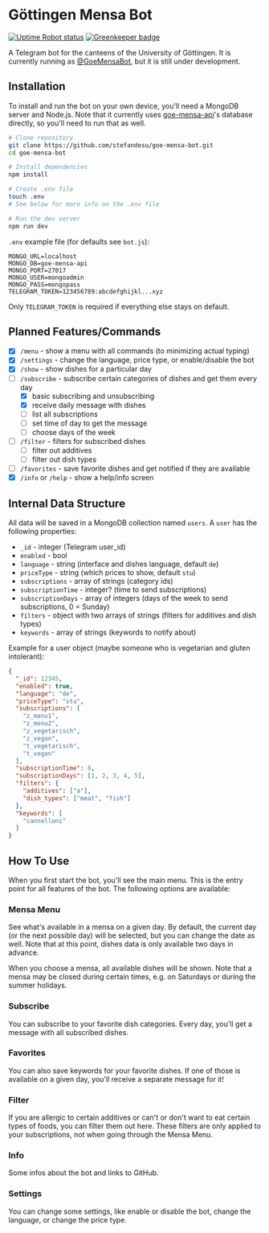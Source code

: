 # Göttingen Mensa Bot

[![Uptime Robot status](https://img.shields.io/uptimerobot/status/m781866919-2035cabaabfb29a4f73f4896.svg?label=Bot)](https://stats.uptimerobot.com/vZQ21igKB) [![Greenkeeper badge](https://badges.greenkeeper.io/stefandesu/goe-mensa-bot.svg)](https://greenkeeper.io/)

A Telegram bot for the canteens of the University of Göttingen. It is currently running as [@GoeMensaBot](https://t.me/GoeMensaBot), but it is still under development.

## Installation

To install and run the bot on your own device, you'll need a MongoDB server and Node.js. Note that it currently uses [goe-mensa-api](https://github.com/stefandesu/goe-mensa-api)'s database directly, so you'll need to run that as well.

```bash
# Clone repository
git clone https://github.com/stefandesu/goe-mensa-bot.git
cd goe-mensa-bot

# Install dependencies
npm install

# Create .env file
touch .env
# See below for more info on the .env file

# Run the dev server
npm run dev
```

`.env` example file (for defaults see `bot.js`):

```
MONGO_URL=localhost
MONGO_DB=goe-mensa-api
MONGO_PORT=27017
MONGO_USER=mongoadmin
MONGO_PASS=mongopass
TELEGRAM_TOKEN=123456789:abcdefghijkl...xyz
```

Only `TELEGRAM_TOKEN` is required if everything else stays on default.

## Planned Features/Commands

- [x] `/menu` - show a menu with all commands (to minimizing actual typing)
- [x] `/settings` - change the language, price type, or enable/disable the bot
- [x] `/show` - show dishes for a particular day
- [ ] `/subscribe` - subscribe certain categories of dishes and get them every day
  - [x] basic subscribing and unsubscribing
  - [x] receive daily message with dishes
  - [ ] list all subscriptions
  - [ ] set time of day to get the message
  - [ ] choose days of the week
- [ ] `/filter` - filters for subscribed dishes
  - [ ] filter out additives
  - [ ] filter out dish types
- [ ] `/favorites` - save favorite dishes and get notified if they are available
- [x] `/info` or `/help` - show a help/info screen

## Internal Data Structure
All data will be saved in a MongoDB collection named `users`. A `user` has the following properties:

- `_id` - integer (Telegram user_id)
- `enabled` - bool
- `language` - string (interface and dishes language, default `de`)
- `priceType` - string (which prices to show, default `stu`)
- `subscriptions` - array of strings (category ids)
- `subscriptionTime` - integer? (time to send subscriptions)
- `subscriptionDays` - array of integers (days of the week to send subscriptions, 0 = Sunday)
- `filters` - object with two arrays of strings (filters for additives and dish types)
- `keywords` - array of strings (keywords to notify about)

Example for a user object (maybe someone who is vegetarian and gluten intolerant):

``` json
{
  "_id": 12345,
  "enabled": true,
  "language": "de",
  "priceType": "stu",
  "subscriptions": [
    "z_menu1",
    "z_menu2",
    "z_vegetarisch",
    "z_vegan",
    "t_vegetarisch",
    "t_vegan"
  ],
  "subscriptionTime": 8,
  "subscriptionDays": [1, 2, 3, 4, 5],
  "filters": {
    "additives": ["a"],
    "dish_types": ["meat", "fish"]
  },
  "keywords": [
    "cannelloni"
  ]
}
```

## How To Use
When you first start the bot, you'll see the main menu. This is the entry point for all features of the bot. The following options are available:

### Mensa Menu
See what's available in a mensa on a given day. By default, the current day (or the next possible day) will be selected, but you can change the date as well. Note that at this point, dishes data is only available two days in advance.

When you choose a mensa, all available dishes will be shown. Note that a mensa may be closed during certain times, e.g. on Saturdays or during the summer holidays.

### Subscribe
You can subscribe to your favorite dish categories. Every day, you'll get a message with all subscribed dishes.

### Favorites
You can also save keywords for your favorite dishes. If one of those is available on a given day, you'll receive a separate message for it!

### Filter
If you are allergic to certain additives or can't or don't want to eat certain types of foods, you can filter them out here. These filters are only applied to your subscriptions, not when going through the Mensa Menu.

### Info
Some infos about the bot and links to GitHub.

### Settings
You can change some settings, like enable or disable the bot, change the language, or change the price type.